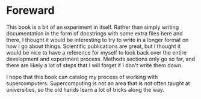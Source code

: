 # Foreward

This book is a bit of an experiment in itself. Rather than simply writing documentation
in the form of docstrings with some extra files here and there, I thought it would be
interesting to try to write in a longer format on how I go about things. Scientific
publications are great, but I thought it would be nice to have a reference for myself 
to look back over the entire development and experiment process. Methods sections only go so far,
and there are likely a lot of steps that I will forget if I don't write them down.

I hope that this book can catalog my process of working with supercomputers. Supercomputing
is not an area that is not often taught at universities, so the old hands learn a lot of 
tricks along the way.
